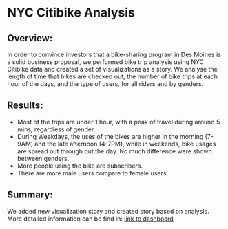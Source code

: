 # NYC Citibike Analysis

## Overview:

In order to convince investors that a bike-sharing program in Des Moines is a solid business proposal,
we performed bike trip analysis using NYC Citibike data and created a set of visualizations as a story. We analyse the length of time that bikes are checked out, the number of bike trips at each hour of the days, and the type of users, for all riders and by genders.

## Results:

- Most of the trips are under 1 hour, with a peak of travel during around 5 mins, regardless of gender.
- During Weekdays, the uses of the bikes are higher in the morning (7-9AM) and the late afternoon (4-7PM), while in weekends, bike usages are spread out through out the day. No much difference were shown between genders.
- More people using the bike are subscribers.
- There are more male users compare to female users.

## Summary:

We added new visualization story and created story based on analysis. More detailed information can be find in: [link to dashboard](https://public.tableau.com/app/profile/shijie1183/viz/CitibikeChallenge_16375674195710/Story1?publish=yes 'citibike story')



